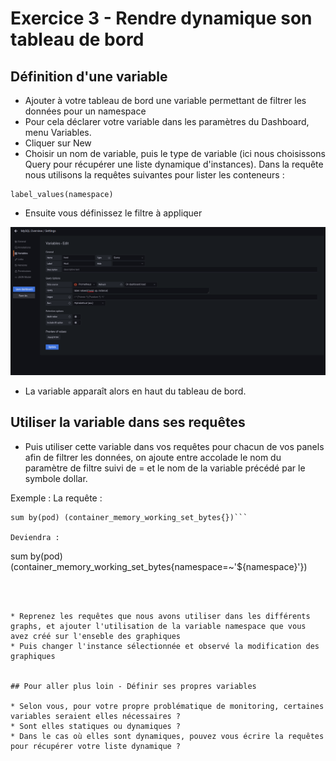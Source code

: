# Exercice 3 - Rendre dynamique son tableau de bord

## Définition d'une variable

* Ajouter à votre tableau de bord une variable permettant de filtrer les données pour un namespace
* Pour cela déclarer votre variable dans les paramètres du Dashboard, menu Variables.
* Cliquer sur New 
* Choisir un nom de variable, puis le type de variable (ici nous choisissons Query pour récupérer une liste dynamique d'instances). Dans la requête nous utilisons la requêtes suivantes pour lister les conteneurs : 
```
label_values(namespace)
```
* Ensuite vous définissez le filtre à appliquer 

![](img/variable_instance_mysql.png)

* La variable apparaît alors en haut du tableau de bord.

## Utiliser la variable dans ses requêtes

* Puis utiliser cette variable dans vos requêtes pour chacun de vos panels afin de filtrer les données, on ajoute entre accolade le nom du paramètre de filtre suivi de = et le nom de la variable précédé par le symbole dollar.

Exemple : 
La requête : 
```
sum by(pod) (container_memory_working_set_bytes{})```

Deviendra : 
```
sum by(pod) (container_memory_working_set_bytes{namespace=~'${namespace}'})
```



* Reprenez les requêtes que nous avons utiliser dans les différents graphs, et ajouter l'utilisation de la variable namespace que vous avez créé sur l'enseble des graphiques 
* Puis changer l'instance sélectionnée et observé la modification des graphiques


## Pour aller plus loin - Définir ses propres variables

* Selon vous, pour votre propre problématique de monitoring, certaines variables seraient elles nécessaires ?
* Sont elles statiques ou dynamiques ? 
* Dans le cas où elles sont dynamiques, pouvez vous écrire la requêtes pour récupérer votre liste dynamique ?
